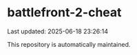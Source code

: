 # battlefront-2-cheat

Last updated: 2025-06-18 23:26:14

This repository is automatically maintained.
